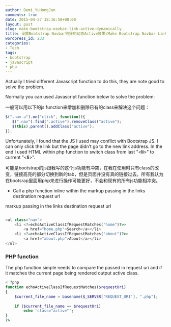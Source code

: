 ```yaml
---
author: Demi_YuHongJun
comments: true
date: 2015-04-27 18:16:58+00:00
layout: post
slug: make-bootstrap-navbar-link-active-dynamically
title: 设置Bootstrap Navbar链接的动态Active效果/Make Bootstrap Navbar Link Active Dynamically
wordpress_id: 233
categories:
- Tech
tags:
- bootstrap
- javascript
- php
---
```


Actually I tried different Javascript function to do this, they are note good to solve the problem.

Normally you can used Javascript function below to solve the problem:

一般可以用以下的js function来增加和删除已有的class来解决这个问题：

```javascript
$(".nav a").on("click", function(){
   $(".nav").find(".active").removeClass("active");
   $(this).parent().addClass("active");
});
```

Unfortunately, I found that the JS I used may conflict with Bootstrap JS. I can only click the link but the page didn’t go to the new link address. In the end I used HTML within php function to switch class from last "<**li**>" to current "<**li**>".

可能是bootstrap的js跟我写的这个js功能有冲突，在我在使用时只有class的改变，链接高亮的部分切换到新的tab，但是页面并没有真的链接过去。所有我认为在bootsrap里面用php来进行操作可能更好，不会和现有的所有js功能相冲突。

- Call a php function inline within the markup passing in the links destination request url

markup passing in the links destination request url

```php

<ul class="nav">
    <li <?=echoActiveClassIfRequestMatches("home")?>>
        <a href="home.php">Search</a></li>
    <li <?=echoActiveClassIfRequestMatches("about")?>>
        <a href="about.php">About</a></li>
</ul>

```

### PHP function

The php function simple needs to compare the passed in request uri and if it matches the current page being rendered output active class.

```php
< ?php 
function echoActiveClassIfRequestMatches($requestUri)
{
    $current_file_name = basename($_SERVER['REQUEST_URI'], ".php");
 
    if ($current_file_name == $requestUri)
        echo 'class="active"';
}
?>
```

